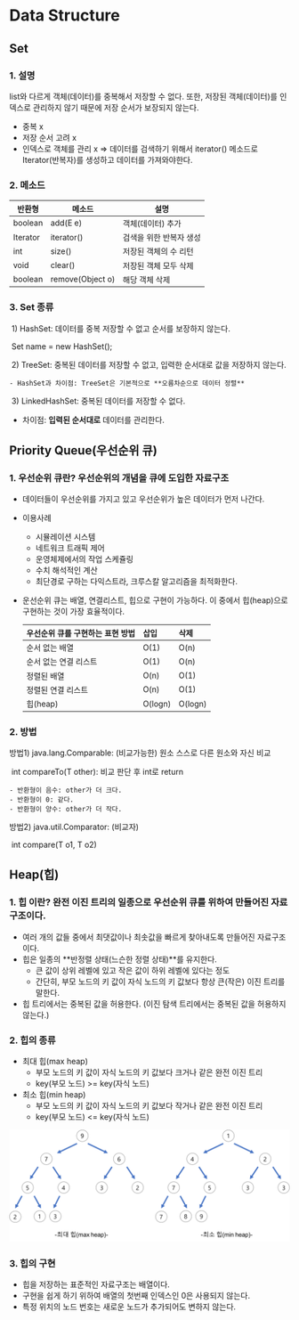 # Data Structure

## Set

### 1. 설명

list와 다르게 객체(데이터)를 중복해서 저장할 수 없다. 또한, 저장된 객체(데이터)를 인덱스로 관리하지 않기 때문에 저장 순서가 보장되지 않는다.

- 중복 x
- 저장 순서 고려 x
- 인덱스로 객체를 관리 x => 데이터를 검색하기 위해서 iterator() 메소드로 Iterator(반복자)를 생성하고 데이터를 가져와야한다.

### 2. 메소드

| 반환형   | 메소드           | 설명                    |
| -------- | ---------------- | ----------------------- |
| boolean  | add(E e)         | 객체(데이터) 추가       |
| Iterator | iterator()       | 검색을 위한 반복자 생성 |
| int      | size()           | 저장된 객체의 수 리턴   |
| void     | clear()          | 저장된 객체 모두 삭제   |
| boolean  | remove(Object o) | 해당 객체 삭제          |

### 3. Set 종류

​	1) HashSet: 데이터를 중복 저장할 수 없고 순서를 보장하지 않는다.

​		Set<E> name = new HashSet<E>();

​	2) TreeSet: 중복된 데이터를 저장할 수 없고, 입력한 순서대로 값을 저장하지 않는다.

	- HashSet과 차이점: TreeSet은 기본적으로 **오름차순으로 데이터 정렬**

​	3) LinkedHashSet: 중복된 데이터를 저장할 수 없다.

- 차이점: **입력된 순서대로** 데이터를 관리한다.



## Priority Queue(우선순위 큐)

### 1. 우선순위 큐란? 우선순위의 개념을 큐에 도입한 자료구조

- 데이터들이 우선순위를 가지고 있고 우선순위가 높은 데이터가 먼저 나간다.

- 이용사례

  - 시뮬레이션 시스템
  - 네트워크 트래픽 제어
  - 운영체제에서의 작업 스케쥴링
  - 수치 해석적인 계산
  - 최단경로 구하는 다익스트라, 크루스칼 알고리즘을 최적화한다.

- 운선순위 큐는 배열, 연결리스트, 힙으로 구현이 가능하다. 이 중에서 힙(heap)으로 구현하는 것이 가장 효율적이다.

  | 우선순위 큐를 구현하는 표현 방법 | 삽입    | 삭제    |
  | -------------------------------- | ------- | ------- |
  | 순서 없는 배열                   | O(1)    | O(n)    |
  | 순서 없는 연결 리스트            | O(1)    | O(n)    |
  | 정렬된 배열                      | O(n)    | O(1)    |
  | 정렬된 연결 리스트               | O(n)    | O(1)    |
  | 힙(heap)                         | O(logn) | O(logn) |

### 2. 방법

방법1) java.lang.Comparable<T>: (비교가능한) 원소 스스로 다른 원소와 자신 비교

​	int compareTo(T other): 비교 판단 후 int로 return

	- 반환형이 음수: other가 더 크다.
	- 반환형이 0: 같다.
	- 반환형이 양수: other가 더 작다.

방법2) java.util.Comparator<T>: (비교자)

​	int compare(T o1, T o2)

## Heap(힙)

### 1. 힙 이란? 완전 이진 트리의 일종으로 우선순위 큐를 위하여 만들어진 자료구조이다.

- 여러 개의 값들 중에서 최댓값이나 최솟값을 빠르게 찾아내도록 만들어진 자료구조이다.
- 힙은 일종의 **반정렬 상태(느슨한 정렬 상태)**를 유지한다.
  - 큰 값이 상위 레벨에 있고 작은 값이 하위 레벨에 있다는 정도
  - 간단히, 부모 노드의 키 값이 자식 노드의 키 값보다 항상 큰(작은) 이진 트리를 말한다.
- 힙 트리에서는 중복된 값을 허용한다. (이진 탐색 트리에서는 중복된 값을 허용하지 않는다.)

### 2. 힙의 종류

- 최대 힙(max heap)
  - 부모 노드의 키 값이 자식 노드의 키 값보다 크거나 같은 완전 이진 트리
  - key(부모 노드) >= key(자식 노드)
- 최소 힙(min heap)
  - 부모 노드의 키 값이 자식 노드의 키 값보다 작거나 같은 완전 이진 트리
  - key(부모 노드) <= key(자식 노드)

![logo](./asset/heap1.png)

### 3. 힙의 구현

- 힙을 저장하는 표준적인 자료구조는 배열이다.
- 구현을 쉽게 하기 위하여 배열의 첫번째 인덱스인 0은 사용되지 않는다.
- 특정 위치의 노드 번호는 새로운 노드가 추가되어도 변하지 않는다.